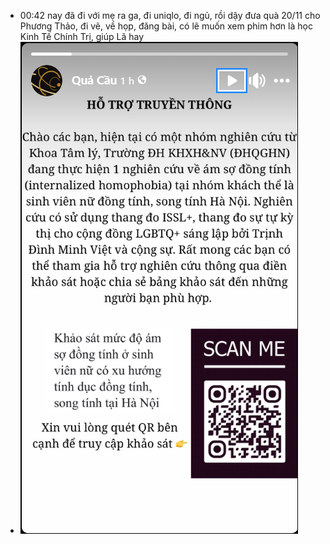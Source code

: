 - 00:42 nay đã đi với mẹ ra ga, đi uniqlo, đi ngủ, rồi dậy đưa quà 20/11 cho Phương Thảo, đi vẽ, về họp, đăng bài, có lẽ muốn xem phim hơn là học Kinh Tế Chính Trị, giúp Lã hay
- ![image.png](../assets/image_1700502126241_0.png)